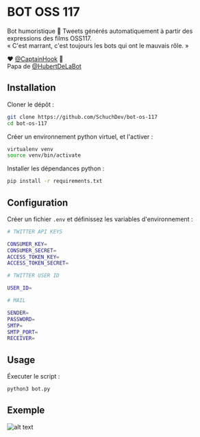 # BOT OSS 117

Bot humoristique 🤖 Tweets générés automatiquement à partir des expressions des films OSS117.  
« C'est marrant, c'est toujours les bots qui ont le mauvais rôle. »

❤️ [@CaptainHook](https://twitter.com/KaptainHooc) 🙏  
Papa de [@HubertDeLaBot](https://link-url-here.org)

## Installation

Cloner le dépôt :

```bash
git clone https://github.com/SchuchDev/bot-os-117
cd bot-os-117
```

Créer un environnement python virtuel, et l'activer :

```bash
virtualenv venv
source venv/bin/activate
```

Installer les dépendances python :

```bash
pip install -r requirements.txt
```

## Configuration

Créer un fichier ```.env``` et définissez les variables d'environnement :

```bash
# TWITTER API KEYS

CONSUMER_KEY=
CONSUMER_SECRET=
ACCESS_TOKEN_KEY=
ACCESS_TOKEN_SECRET=

# TWITTER USER ID

USER_ID=

# MAIL

SENDER=
PASSWORD=
SMTP=
SMTP_PORT=
RECEIVER=
```

## Usage

Éxecuter le script :

```bash
python3 bot.py
```

## Exemple

![alt text](https://github.com/SchuchDev/bot-oss-117/blob/master/screenshot.png?raw=true)

